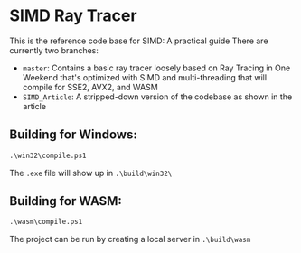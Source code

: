 # SIMD Ray Tracer
This is the reference code base for SIMD: A practical guide There are currently two branches:
- `master`: Contains a basic ray tracer loosely based on Ray Tracing in One Weekend that's optimized with SIMD and multi-threading that will compile for SSE2, AVX2, and WASM
- `SIMD_Article`: A stripped-down version of the codebase as shown in the article

## Building for Windows:
```ps
.\win32\compile.ps1
```
The `.exe` file will show up in `.\build\win32\`

## Building for WASM:
```ps
.\wasm\compile.ps1
```

The project can be run by creating a local server in `.\build\wasm`
